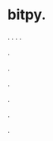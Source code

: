 # bitpy.
.
.
.
.












.






















































.
























.



























.

















































































.
























.
